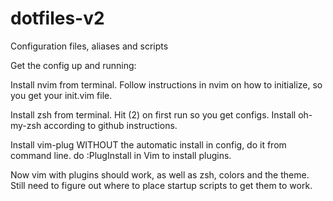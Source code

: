 # dotfiles-v2
Configuration files, aliases and scripts

Get the config up and running:

Install nvim from terminal. 
Follow instructions in nvim on how to initialize, so you get your init.vim file.

Install zsh from terminal. Hit (2) on first run so you get configs.
Install oh-my-zsh according to github instructions.

Install vim-plug WITHOUT the automatic install in config, do it from command line.
do :PlugInstall in Vim to install plugins.

Now vim with plugins should work, as well as zsh, colors and the theme. 
Still need to figure out where to place startup scripts to get them to work.
